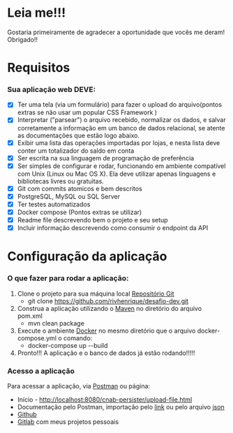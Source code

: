 # Leia me!!!
Gostaria primeiramente de agradecer a oportunidade que vocês me deram! Obrigado!!

# Requisitos 
### Sua aplicação web DEVE:

- [x] Ter uma tela (via um formulário) para fazer o upload do arquivo(pontos extras se não usar um popular CSS Framework )
- [x] Interpretar ("parsear") o arquivo recebido, normalizar os dados, e salvar corretamente a informação em um banco de dados relacional, se atente as documentações que estão logo abaixo.
- [x] Exibir uma lista das operações importadas por lojas, e nesta lista deve conter um totalizador do saldo em conta
- [x] Ser escrita na sua linguagem de programação de preferência
- [x] Ser simples de configurar e rodar, funcionando em ambiente compatível com Unix (Linux ou Mac OS X). Ela deve utilizar apenas linguagens e bibliotecas livres ou gratuitas.
- [x] Git com commits atomicos e bem descritos
- [x] PostgreSQL, MySQL ou SQL Server
- [x] Ter testes automatizados
- [x] Docker compose (Pontos extras se utilizar)
- [x] Readme file descrevendo bem o projeto e seu setup
- [x] Incluir informação descrevendo como consumir o endpoint da API

# Configuração da aplicação
### O que fazer para rodar a aplicação:

1. Clone o projeto para sua máquina local [Repositório Git](https://github.com/rivhenrique/desafio-dev)
   - git clone https://github.com/rivhenrique/desafio-dev.git
3. Construa a aplicação utilizando o [Maven](https://maven.apache.org/) no diretório do arquivo pom.xml
   - mvn clean package
4. Execute o ambiente [Docker](https://www.docker.com/) no mesmo diretório que o arquivo docker-compose.yml o comando: 
   - docker-compose up --build
5. Pronto!!! A aplicação e o banco de dados já estão rodando!!!!!

### Acesso a aplicação
Para acessar a aplicação, via [Postman](https://www.postman.com/) ou página: 

* Início - [http://localhost:8080/cnab-persister/upload-file.html](http://localhost:8080/cnab-persister/upload-file.html)
* Documentação pelo Postman, importação pelo [link](https://www.getpostman.com/collections/759da0922f02a25dfac6) ou pelo arquivo [json](https://github.com/rivhenrique/desafio-dev/blob/main/API%20CNAB.postman_collection.json)
* [Github](https://github.com/rivhenrique/desafio-dev)
* [Gitlab](https://gitlab.com/exemploHen) com meus projetos pessoais

